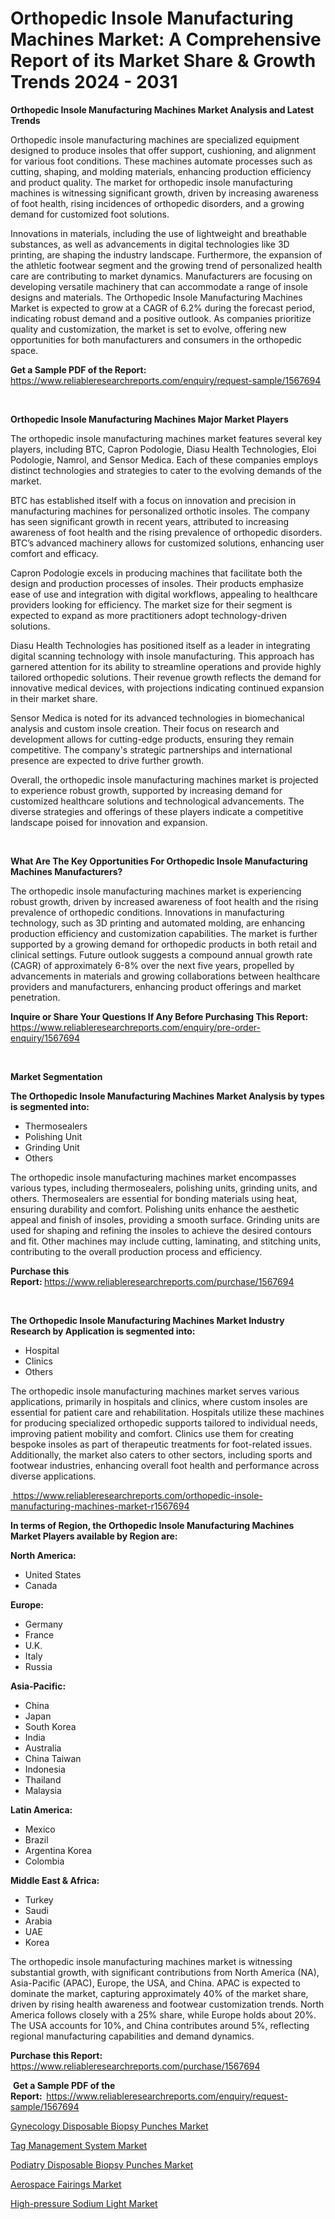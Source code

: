 <p><h1>Orthopedic Insole Manufacturing Machines Market: A Comprehensive Report of its Market Share & Growth Trends 2024 - 2031</h1></p><p><strong>Orthopedic Insole Manufacturing Machines Market Analysis and Latest Trends</strong></p>
<p><p>Orthopedic insole manufacturing machines are specialized equipment designed to produce insoles that offer support, cushioning, and alignment for various foot conditions. These machines automate processes such as cutting, shaping, and molding materials, enhancing production efficiency and product quality. The market for orthopedic insole manufacturing machines is witnessing significant growth, driven by increasing awareness of foot health, rising incidences of orthopedic disorders, and a growing demand for customized foot solutions. </p><p>Innovations in materials, including the use of lightweight and breathable substances, as well as advancements in digital technologies like 3D printing, are shaping the industry landscape. Furthermore, the expansion of the athletic footwear segment and the growing trend of personalized health care are contributing to market dynamics. Manufacturers are focusing on developing versatile machinery that can accommodate a range of insole designs and materials. The Orthopedic Insole Manufacturing Machines Market is expected to grow at a CAGR of 6.2% during the forecast period, indicating robust demand and a positive outlook. As companies prioritize quality and customization, the market is set to evolve, offering new opportunities for both manufacturers and consumers in the orthopedic space.</p></p>
<p><strong>Get a Sample PDF of the Report:&nbsp;</strong> <a href="https://www.reliableresearchreports.com/enquiry/request-sample/1567694">https://www.reliableresearchreports.com/enquiry/request-sample/1567694</a></p>
<p>&nbsp;</p>
<p><strong>Orthopedic Insole Manufacturing Machines Major Market Players</strong></p>
<p><p>The orthopedic insole manufacturing machines market features several key players, including BTC, Capron Podologie, Diasu Health Technologies, Eloi Podologie, Namrol, and Sensor Medica. Each of these companies employs distinct technologies and strategies to cater to the evolving demands of the market.</p><p>BTC has established itself with a focus on innovation and precision in manufacturing machines for personalized orthotic insoles. The company has seen significant growth in recent years, attributed to increasing awareness of foot health and the rising prevalence of orthopedic disorders. BTC’s advanced machinery allows for customized solutions, enhancing user comfort and efficacy.</p><p>Capron Podologie excels in producing machines that facilitate both the design and production processes of insoles. Their products emphasize ease of use and integration with digital workflows, appealing to healthcare providers looking for efficiency. The market size for their segment is expected to expand as more practitioners adopt technology-driven solutions.</p><p>Diasu Health Technologies has positioned itself as a leader in integrating digital scanning technology with insole manufacturing. This approach has garnered attention for its ability to streamline operations and provide highly tailored orthopedic solutions. Their revenue growth reflects the demand for innovative medical devices, with projections indicating continued expansion in their market share.</p><p>Sensor Medica is noted for its advanced technologies in biomechanical analysis and custom insole creation. Their focus on research and development allows for cutting-edge products, ensuring they remain competitive. The company's strategic partnerships and international presence are expected to drive further growth.</p><p>Overall, the orthopedic insole manufacturing machines market is projected to experience robust growth, supported by increasing demand for customized healthcare solutions and technological advancements. The diverse strategies and offerings of these players indicate a competitive landscape poised for innovation and expansion.</p></p>
<p>&nbsp;</p>
<p><strong>What Are The Key Opportunities For Orthopedic Insole Manufacturing Machines Manufacturers?</strong></p>
<p><p>The orthopedic insole manufacturing machines market is experiencing robust growth, driven by increased awareness of foot health and the rising prevalence of orthopedic conditions. Innovations in manufacturing technology, such as 3D printing and automated molding, are enhancing production efficiency and customization capabilities. The market is further supported by a growing demand for orthopedic products in both retail and clinical settings. Future outlook suggests a compound annual growth rate (CAGR) of approximately 6-8% over the next five years, propelled by advancements in materials and growing collaborations between healthcare providers and manufacturers, enhancing product offerings and market penetration.</p></p>
<p><strong>Inquire or Share Your Questions If Any Before Purchasing This Report:</strong> <a href="https://www.reliableresearchreports.com/enquiry/pre-order-enquiry/1567694">https://www.reliableresearchreports.com/enquiry/pre-order-enquiry/1567694</a></p>
<p>&nbsp;</p>
<p><strong>Market Segmentation</strong></p>
<p><strong>The Orthopedic Insole Manufacturing Machines Market Analysis by types is segmented into:</strong></p>
<p><ul><li>Thermosealers</li><li>Polishing Unit</li><li>Grinding Unit</li><li>Others</li></ul></p>
<p><p>The orthopedic insole manufacturing machines market encompasses various types, including thermosealers, polishing units, grinding units, and others. Thermosealers are essential for bonding materials using heat, ensuring durability and comfort. Polishing units enhance the aesthetic appeal and finish of insoles, providing a smooth surface. Grinding units are used for shaping and refining the insoles to achieve the desired contours and fit. Other machines may include cutting, laminating, and stitching units, contributing to the overall production process and efficiency.</p></p>
<p><strong>Purchase this Report:&nbsp;</strong><a href="https://www.reliableresearchreports.com/purchase/1567694">https://www.reliableresearchreports.com/purchase/1567694</a></p>
<p>&nbsp;</p>
<p><strong>The Orthopedic Insole Manufacturing Machines Market Industry Research by Application is segmented into:</strong></p>
<p><ul><li>Hospital</li><li>Clinics</li><li>Others</li></ul></p>
<p><p>The orthopedic insole manufacturing machines market serves various applications, primarily in hospitals and clinics, where custom insoles are essential for patient care and rehabilitation. Hospitals utilize these machines for producing specialized orthopedic supports tailored to individual needs, improving patient mobility and comfort. Clinics use them for creating bespoke insoles as part of therapeutic treatments for foot-related issues. Additionally, the market also caters to other sectors, including sports and footwear industries, enhancing overall foot health and performance across diverse applications.</p></p>
<p><a href="https://www.reliableresearchreports.com/orthopedic-insole-manufacturing-machines-market-r1567694">&nbsp;https://www.reliableresearchreports.com/orthopedic-insole-manufacturing-machines-market-r1567694</a></p>
<p><strong>In terms of Region, the Orthopedic Insole Manufacturing Machines Market Players available by Region are:</strong></p>
<p>
    <p> <strong> North America: </strong>
        <ul>
            <li>United States</li>
            <li>Canada</li>
        </ul>
        </p> 
    <p> <strong> Europe: </strong>
        <ul>
            <li>Germany</li>
            <li>France</li>
            <li>U.K.</li>
            <li>Italy</li>
            <li>Russia</li>
        </ul>
        </p> 
    <p> <strong> Asia-Pacific: </strong>
        <ul>
            <li>China</li>
            <li>Japan</li>
            <li>South Korea</li>
            <li>India</li>
            <li>Australia</li>
            <li>China Taiwan</li>
            <li>Indonesia</li>
            <li>Thailand</li>
            <li>Malaysia</li>
        </ul>
        </p> 
    <p> <strong> Latin America: </strong>
        <ul>
            <li>Mexico</li>
            <li>Brazil</li>
            <li>Argentina Korea</li>
            <li>Colombia</li>
        </ul>
        </p> 
    <p> <strong> Middle East & Africa: </strong>
        <ul>
            <li>Turkey</li>
            <li>Saudi</li>
            <li>Arabia</li>
            <li>UAE</li>
            <li>Korea</li>
        </ul>
    </p>
    </p>
<p><p>The orthopedic insole manufacturing machines market is witnessing substantial growth, with significant contributions from North America (NA), Asia-Pacific (APAC), Europe, the USA, and China. APAC is expected to dominate the market, capturing approximately 40% of the market share, driven by rising health awareness and footwear customization trends. North America follows closely with a 25% share, while Europe holds about 20%. The USA accounts for 10%, and China contributes around 5%, reflecting regional manufacturing capabilities and demand dynamics.</p></p>
<p><strong>Purchase this Report: </strong><a href="https://www.reliableresearchreports.com/purchase/1567694">https://www.reliableresearchreports.com/purchase/1567694</a></p>
<p>&nbsp;<strong>Get a Sample PDF of the Report:&nbsp;&nbsp;</strong><a href="https://www.reliableresearchreports.com/enquiry/request-sample/1567694">https://www.reliableresearchreports.com/enquiry/request-sample/1567694</a></p>
<p><strong></strong></p>
<p><p><a href="https://github.com/Rekhakhatun65/Market-Research-Report-List-1/blob/main/gynecology-disposable-biopsy-punches-market.md">Gynecology Disposable Biopsy Punches Market</a></p><p><a href="https://www.linkedin.com/pulse/global-perspectives-tag-management-system-market-trends-forecast-snkkf">Tag Management System Market</a></p><p><a href="https://github.com/HeatherFernandez476/Market-Research-Report-List-1/blob/main/podiatry-disposable-biopsy-punches-market.md">Podiatry Disposable Biopsy Punches Market</a></p><p><a href="https://medium.com/@zamzawulan_30490/aerospace-fairings-market-size-by-type-composites-metals-by-product-narrow-body-a1c16114c336">Aerospace Fairings Market</a></p><p><a href="https://medium.com/@zamzawulan_30490/navigating-the-global-high-pressure-sodium-light-market-landscape-trends-forecasts-and-impact-14931700289d?postPublishedType=repub">High-pressure Sodium Light Market</a></p></p>